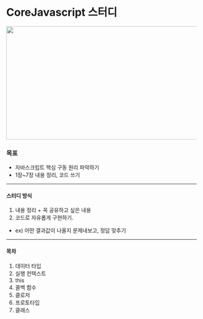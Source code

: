 # CoreJavascript 스터디
<p align='center'><img src="https://user-images.githubusercontent.com/76730867/136645376-0734e6da-bf01-462d-996e-556f9fd4dabf.png" width="600" height="300"/></center></p>

### 목표
- 자바스크립트 핵심 구동 원리 파악하기
- 1장~7장 내용 정리, 코드 쓰기
---

#### 스터디 방식
1. 내용 정리 + 꼭 공유하고 싶은 내용 
2.  코드로 자유롭게 구현하기. 
- ex) 어떤 결과값이 나올지 문제내보고, 정답 맞추기

---
#### 목차

1. 데이터 타입
2. 실행 컨텍스트
3. this
4. 콜백 함수
5. 클로저
6. 프로토타입
7. 클래스





